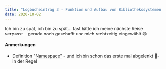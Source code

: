 ```yaml
---
title: "Logbucheintrag 3 - Funktion und Aufbau von Bibliothekssystemen 2/2"
date: 2020-10-02
---
```


Ich bin zu spät, ich bin zu spät... fast hätte ich meine nächste Reise verpasst... gerade noch geschafft und mich rechtzeitig eingewählt &#128517;.

#### Anmerkungen
- Definition ["Namespace"](https://de.wikipedia.org/wiki/Namensraum_(XML)) - und ich bin schon das erste mal abgelenkt &#128640;- in der Regel

